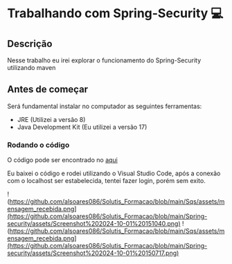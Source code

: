 # Trabalhando com Spring-Security :computer:

## Descrição
Nesse trabalho eu irei explorar o funcionamento do Spring-Security utilizando maven

## Antes de começar
Será fundamental instalar no computador as seguintes ferramentas:
- JRE (Utilizei a versão 8)
- Java Development Kit (Eu utilizei a versão 17)

### Rodando o código
O código pode ser encontrado no [aqui](https://docs.spring.io/spring-security/reference/servlet/getting-started.html)

Eu baixei o código e rodei utilizando o Visual Studio Code, após a conexão com o localhost ser estabelecida, tentei fazer login, porém sem exito.


!(https://github.com/alsoares086/Solutis_Formacao/blob/main/Sqs/assets/mensagem_recebida.png](https://github.com/alsoares086/Solutis_Formacao/blob/main/Spring-security/assets/Screenshot%202024-10-01%20151040.png)
!(https://github.com/alsoares086/Solutis_Formacao/blob/main/Sqs/assets/mensagem_recebida.png](https://github.com/alsoares086/Solutis_Formacao/blob/main/Spring-security/assets/Screenshot%202024-10-01%20150717.png)
